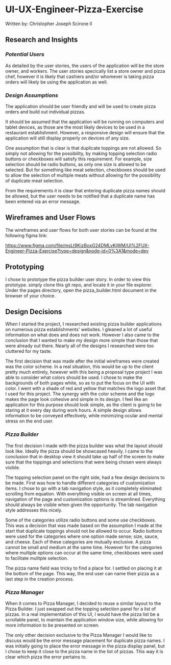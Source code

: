 # UI-UX-Engineer-Pizza-Exercise

Written by: Christopher Joseph Scirone II

## Research and Insights

### _Potential Users_
As detailed by the user stories, the users of the application will be the store owner, and workers. The user stories specically list a store owner and pizza chef, however it is likely that cashiers and/or whomever is taking pizza orders will likely be using the application as well.

### _Design Assumptions_
The application should be user friendly and will be used to create pizza orders and build out individual pizzas.

It should be assumed that the application will be running on computers and tablet devices, as those are the most likely devices to be used in a restaurant establishment. However, a responsive design will ensure that the application will still display properly on devices of any size.

One assumption that is clear is that duplicate toppings are not allowed. So simply not allowing for the possibility, by making topping selection radio buttons or checkboxes will satisfy this requirement. For example, size selection should be radio buttons, as only one size is allowed to be selected. But for something like meat selection, checkboxes should be used to allow the selection of multiple meats without allowing for the possibility of duplicate meat selection.

From the requirements it is clear that entering duplicate pizza names should be allowed, but the user needs to be notified that a duplicate name has been entered via an error message.

## Wireframes and User Flows

The wireframes and user flows for both user stories can be found at the following figma link:

https://www.figma.com/file/msLt9KizBoxG24DMLvKjWM/UI%2FUX-Engineer-Pizza-Exercise?type=design&node-id=0%3A1&mode=dev

## Prototyping

I chose to prototype the pizza builder user story. In order to view this prototype. simply clone this git repo, and locate it in your file explorer. Under the pages directory, open the pizza_builder.html document in the browser of your choice.

## Design Decisions
When I started the project, I researched existing pizza builder applications on numerous pizza establishments' websites. I gleaned a lot of useful information on what does and does not work. However I also came to the conclusion that I wanted to make my design more simple than those that were already out there. Nearly all of the designs I researched were too cluttered for my taste.

The first decision that was made after the initial wireframes were created was the color scheme. In a real situation, this would be up to the client pretty much entirely, however with this being a proposal type project I was able to consider what colors should be used. I chose to make the backgrounds of both pages white, so as to put the focus on the UI with color. I went with a shade of red and yellow that matches the logo asset that I used for this project. The synergy with the color scheme and the logo makes the page look cohesive and simple in its design. I feel like an application for this purpose should look simple, as the client is going to be staring at it every day during work hours. A simple design allows information to be conveyed effectively, while minimizing ocular and mental stress on the end user.

### _Pizza Builder_

The first decision I made with the pizza builder was what the layout should look like. Ideally the pizza should be showcased heavily. I came to the conclusion that in desktop view it should take up half of the screen to make sure that the toppings and selections that were being chosen were always visible.

The topping selection panel on the right side, had a few design decisions to be made. First was how to handle different categories of customization items. I chose to go with a tab navigation style, as it completely eliminated scrolling from equation. With everything visible on screen at all times, navigation of the page and customization options is streamlined. Everything should always be visible when given the opportunity. The tab navigation style addresses this nicely.

Some of the categories utilize radio buttons and some use checkboxes. This was a decision that was made based on the assumption I made at the start that duplicate toppings should not be allowed to occur. Radio buttons were used for the categories where one option made sense; size, sauce, and cheese. Each of these categories are mutually exclusive. A pizza cannot be small and medium at the same time. However for the categories where multiple options can occur at the same time, checkboxes were used to facilitate mulitple selection.

The pizza name field was tricky to find a place for. I settled on placing it at the bottom of the page. This way, the end user can name their pizza as a last step in the creation process.
 
### _Pizza Manager_

When it comes to Pizza Manager, I decided to reuse a similar layout to the Pizza Builder. I just swapped out the topping selection panel for a list of pizzas. In a real implementation of this UI, I would have the pizza list be a scrollable panel, to maintain the application window size, while allowing for more information to be presented on screen. 

The only other decision exclusive to the Pizza Manager I would like to discuss would be the error message placement for duplicate pizza names. I was initially going to place the error message in the pizza display panel, but I chose to keep it close to the pizza name in the list of pizzas. This way it is clear which pizza the error pertains to.